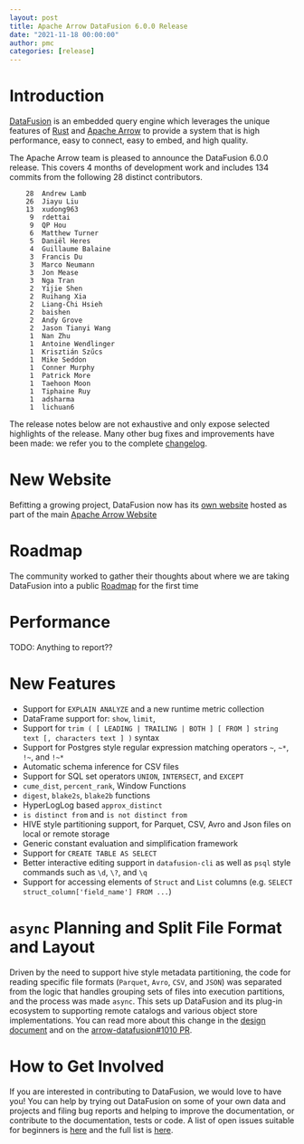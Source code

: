 ```yaml
---
layout: post
title: Apache Arrow DataFusion 6.0.0 Release
date: "2021-11-18 00:00:00"
author: pmc
categories: [release]
---
```

<!--
{% comment %}
Licensed to the Apache Software Foundation (ASF) under one or more
contributor license agreements.  See the NOTICE file distributed with
this work for additional information regarding copyright ownership.
The ASF licenses this file to you under the Apache License, Version 2.0
(the "License"); you may not use this file except in compliance with
the License.  You may obtain a copy of the License at

http://www.apache.org/licenses/LICENSE-2.0

Unless required by applicable law or agreed to in writing, software
distributed under the License is distributed on an "AS IS" BASIS,
WITHOUT WARRANTIES OR CONDITIONS OF ANY KIND, either express or implied.
See the License for the specific language governing permissions and
limitations under the License.
{% endcomment %}
-->

# Introduction

[DataFusion](https://arrow.apache.org/datafusion/) is an embedded
query engine which leverages the unique features of
[Rust](https://www.rust-lang.org/) and [Apache
Arrow](https://arrow.apache.org/) to provide a system that is high
performance, easy to connect, easy to embed, and high quality.

The Apache Arrow team is pleased to announce the DataFusion 6.0.0 release. This covers 4 months of development work
and includes 134 commits from the following 28 distinct contributors.

<!--
git log --pretty=oneline 5.0.0..6.0.0 datafusion datafusion-cli datafusion-examples | wc -l
     122

git shortlog -sn 5.0.0..6.0.0 datafusion datafusion-cli datafusion-examples | wc -l
      29

      Carlos and xudong963 are same individual
-->

```
    28  Andrew Lamb
    26  Jiayu Liu
    13  xudong963
     9  rdettai
     9  QP Hou
     6  Matthew Turner
     5  Daniël Heres
     4  Guillaume Balaine
     3  Francis Du
     3  Marco Neumann
     3  Jon Mease
     3  Nga Tran
     2  Yijie Shen
     2  Ruihang Xia
     2  Liang-Chi Hsieh
     2  baishen
     2  Andy Grove
     2  Jason Tianyi Wang
     1  Nan Zhu
     1  Antoine Wendlinger
     1  Krisztián Szűcs
     1  Mike Seddon
     1  Conner Murphy
     1  Patrick More
     1  Taehoon Moon
     1  Tiphaine Ruy
     1  adsharma
     1  lichuan6
```

The release notes below are not exhaustive and only expose selected highlights of the release. Many other bug fixes
and improvements have been made: we refer you to the complete
[changelog](https://github.com/apache/arrow-datafusion/blob/6.0.0/datafusion/CHANGELOG.md).

# New Website

Befitting a growing project, DataFusion now has its
[own website](https://arrow.apache.org/datafusion/) hosted as part of the
main [Apache Arrow Website](https://arrow.apache.org)

# Roadmap
The community worked to gather their thoughts about where we are
taking DataFusion into a public
[Roadmap](https://arrow.apache.org/datafusion/specification/roadmap.html)
for the first time

# Performance
TODO: Anything to report??

# New Features

- Support for `EXPLAIN ANALYZE` and a new runtime metric collection
- DataFrame support for: `show`, `limit`,
- Support for `trim ( [ LEADING | TRAILING | BOTH ] [ FROM ] string text [, characters text ] )` syntax
- Support for Postgres style regular expression matching operators `~`, `~*`, `!~`, and `!~*`
- Automatic schema inference for CSV files
- Support for SQL set operators `UNION`, `INTERSECT`, and `EXCEPT`
- `cume_dist`, `percent_rank`, Window Functions
- `digest`, `blake2s`, `blake2b` functions
- HyperLogLog based `approx_distinct`
- `is distinct from` and `is not distinct from`
- HIVE style partitioning support, for Parquet, CSV, Avro and Json files on local or remote storage
- Generic constant evaluation and simplification framework
- Support for `CREATE TABLE AS SELECT`
- Better interactive editing support in `datafusion-cli` as well as `psql` style commands such as `\d`, `\?`, and `\q`
- Support for accessing elements of `Struct` and `List` columns (e.g. `SELECT struct_column['field_name'] FROM ...`)


# `async` Planning and Split File Format and Layout
Driven by the need to support hive style metadata partitioning, the
code for reading specific file formats (`Parquet`, `Avro`, `CSV`, and
`JSON`) was separated from the logic that handles grouping sets of
files into execution partitions, and the process was made
`async`. This sets up DataFusion and its plug-in ecosystem to
supporting remote catalogs and various object store implementations.
You can read more about this change in the
[design document](https://docs.google.com/document/d/1Bd4-PLLH-pHj0BquMDsJ6cVr_awnxTuvwNJuWsTHxAQ)
and on the [arrow-datafusion#1010 PR](https://github.com/apache/arrow-datafusion/pull/1010).


# How to Get Involved

If you are interested in contributing to DataFusion, we would love to have you! You
can help by trying out DataFusion on some of your own data and projects and filing bug reports and helping to
improve the documentation, or contribute to the documentation, tests or code. A list of open issues suitable for
beginners is [here](https://github.com/apache/arrow-datafusion/issues?q=is%3Aissue+is%3Aopen+label%3A%22good+first+issue%22)
and the full list is [here](https://github.com/apache/arrow-datafusion/issues).
